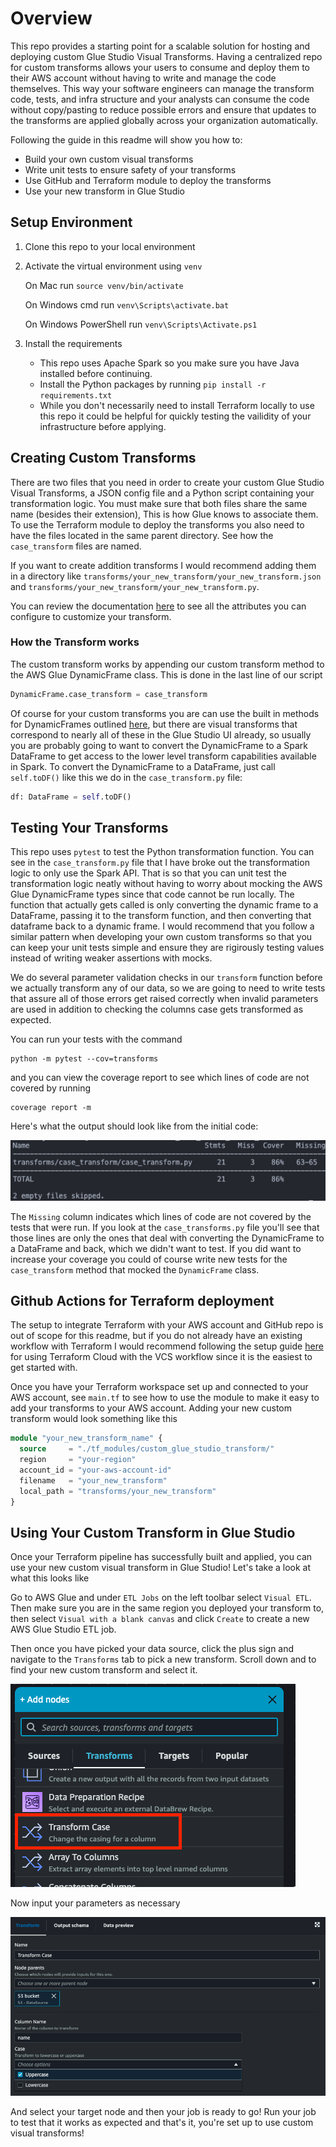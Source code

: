 # Overview
This repo provides a starting point for a scalable solution for hosting and deploying custom Glue Studio Visual Transforms. Having a centralized repo for custom transforms allows your users to consume and deploy them to their AWS account without having to write and manage the code themselves. This way your software engineers can manage the transform code, tests, and infra structure and your analysts can consume the code without copy/pasting to reduce possible errors and ensure that updates to the transforms are applied globally across your organization automatically.

 Following the guide in this readme will show you how to:

- Build your own custom visual transforms
- Write unit tests to ensure safety of your transforms
- Use GitHub and Terraform module to deploy the transforms
- Use your new transform in Glue Studio

## Setup Environment

1. Clone this repo to your local environment
2. Activate the virtual environment using `venv`
    
    On Mac run `source venv/bin/activate`

    On Windows cmd run `venv\Scripts\activate.bat`

    On Windows PowerShell run `venv\Scripts\Activate.ps1`

3. Install the requirements
     - This repo uses Apache Spark so you make sure you have Java installed before continuing.
    - Install the Python packages by running
    `pip install -r requirements.txt` 
    - While you don't necessarily need to install Terraform locally to use this repo it could be helpful for quickly testing the vailidity of your infrastructure before applying.


## Creating Custom Transforms

There are two files that you need in order to create your custom Glue Studio Visual Transforms, a JSON config file and a Python script containing your transformation logic. You must make sure that both files share the same name (besides their extension), This is how Glue knows to associate them. To use the Terraform module to deploy the transforms you also need to have the files located in the same parent directory. See how the `case_transform` files are named. 

If you want to create addition transforms I would recommend adding them in a directory like `transforms/your_new_transform/your_new_transform.json` and `transforms/your_new_transform/your_new_transform.py`.  

You can review the documentation [here](https://docs.aws.amazon.com/glue/latest/ug/custom-visual-transform-json-config-file.html) to see all the attributes you can configure to customize your transform.

### How the Transform works

The custom transform works by appending our custom transform method to the AWS Glue DynamicFrame class. This is done in the last line of our script

```python
DynamicFrame.case_transform = case_transform
```

Of course for your custom transforms you are can use the built in methods for DynamicFrames outlined [here](https://docs.aws.amazon.com/glue/latest/dg/aws-glue-api-crawler-pyspark-extensions-dynamic-frame.html), but there are visual transforms that correspond to nearly all of these in the Glue Studio UI already, so usually you are probably going to want to convert the DynamicFrame to a Spark DataFrame to get access to the lower level transform capabilities available in Spark. To convert the DynamicFrame to a DataFrame, just call `self.toDF()` like this we do in the `case_transform.py` file:

```python
df: DataFrame = self.toDF()
```

## Testing Your Transforms

This repo uses `pytest` to test the Python transformation function. You can see in the `case_transform.py` file that I have broke out the transformation logic to only use the Spark API. That is so that you can unit test the transformation logic neatly without having to worry about mocking the AWS Glue DynamicFrame types since that code cannot be run locally. The function that actually gets called is only converting the dynamic frame to a DataFrame, passing it to the transform function, and then converting that dataframe back to a dynamic frame. I would recommend that you follow a similar pattern when developing your own custom transforms so that you can keep your unit tests simple and ensure they are rigirously testing values instead of writing weaker assertions with mocks. 

We do several parameter validation checks in our `transform` function before we actually transform any of our data, so we are going to need to write tests that assure all of those errors get raised correctly when invalid parameters are used in addition to checking the columns case gets transformed as expected.

You can run your tests with the command
```
python -m pytest --cov=transforms
```

and you can view the coverage report to see which lines of code are not covered
by running 
```
coverage report -m
```

Here's what the output should look like from the initial code:

![coverage report](img/coverage.png "Coverage Report")

The `Missing` column indicates which lines of code are not covered by the tests that were run. If you look at the `case_transforms.py` file you'll see that those lines are only the ones that deal with converting the DynamicFrame to a DataFrame and back, which we didn't want to test. If you did want to increase your coverage you could of course write new tests for the `case_transform` method that mocked the `DynamicFrame` class.


## Github Actions for Terraform deployment

The setup to integrate Terraform with your AWS account and GitHub repo is out of scope for this readme, but if you do not already have an existing workflow with Terraform I would recommend following the setup guide [here](https://developer.hashicorp.com/terraform/tutorials/cloud-get-started) for using Terraform Cloud with the VCS workflow since it is the easiest to get started with.

Once you have your Terraform workspace set up and connected to your AWS account, see 
`main.tf` to see how to use the module to make it easy to add your transforms to your AWS account. Adding your new custom transform would look something like this

```terraform
module "your_new_transform_name" {
  source     = "./tf_modules/custom_glue_studio_transform/"
  region     = "your-region"
  account_id = "your-aws-account-id"
  filename   = "your_new_transform"
  local_path = "transforms/your_new_transform"
}
```

## Using Your Custom Transform in Glue Studio

Once your Terraform pipeline has successfully built and applied, you can use your new custom visual transform in Glue Studio! Let's take a look at what this looks like

Go to AWS Glue and under `ETL Jobs` on the left toolbar select `Visual ETL`. Then make sure you are in the same region you deployed your transform to, then select `Visual with a blank canvas` and click `Create` to create a new AWS Glue Studio ETL job.

Then once you have picked your data source, click the plus sign and navigate to the `Transforms` tab to pick a new transform. Scroll down and to find your new custom transform and select it.

![custom transform](img/custom_transform.png "Custom Transform")

Now input your parameters as necessary

![parameters](img/parameters.png "Parameters")

And select your target node and then your job is ready to go! Run your job to test that it works as expected and that's it, you're set up to use custom visual transforms!

